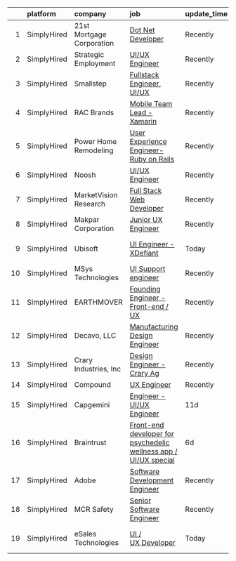 

|    | platform    | company                   | job                                                                                                                                                                      | update_time   | location          |
|---:|:------------|:--------------------------|:-------------------------------------------------------------------------------------------------------------------------------------------------------------------------|:--------------|:------------------|
|  1 | SimplyHired | 21st Mortgage Corporation | [Dot Net Developer](https://www.simplyhired.com/job/EGRQAiY53TICJxtUHsDSlq-KP4RKqfRCNocZFTvPJXMjLVDjyUcOEQ?q=ux+engineer)                                                | Recently      | Knoxville, TN     |
|  2 | SimplyHired | Strategic Employment      | [UI/UX Engineer](https://www.simplyhired.com/job/GE3fL8JwxfkM4Axa6KtcgoSvin91iweEiS5pfsJoVTWr5aIlVMgUjw?q=ux+engineer)                                                   | Recently      | Orange, CA        |
|  3 | SimplyHired | Smallstep                 | [Fullstack Engineer, UI/UX](https://www.simplyhired.com/job/R58vgFuWCIUFMFZgx-6x0rMQEg2iCXc9BVbWesALhZK8Yegqe0-UIA?q=ux+engineer)                                        | Recently      | Remote            |
|  4 | SimplyHired | RAC Brands                | [Mobile Team Lead - Xamarin](https://www.simplyhired.com/job/gNGKDRWKt_ymvOm6DQFfUse3FPPKms7TEOda8MGPTmIYs_2q1gIgWg?q=ux+engineer)                                       | Recently      | Draper, UT        |
|  5 | SimplyHired | Power Home Remodeling     | [User Experience Engineer- Ruby on Rails](https://www.simplyhired.com/job/cL4lCgwhCCPhTxix4tZH7TIBfX1OSz1GMS577HkC9OErCg6tNZpgBQ?q=ux+engineer)                          | Recently      | Pottstown, PA     |
|  6 | SimplyHired | Noosh                     | [UI/UX Engineer](https://www.simplyhired.com/job/QVuqTtgD5WW-ggtpFdocZvbeSpTAkYm1nb_OHUTx7bmohhsQEqrshQ?q=ux+engineer)                                                   | Recently      | Mountain View, CA |
|  7 | SimplyHired | MarketVision Research     | [Full Stack Web Developer](https://www.simplyhired.com/job/l9jvUx3POSbrAFWB8KrcZbZVOKSNpma3w2NjFW81ymk9kwBTuv5MeQ?q=ux+engineer)                                         | Recently      | Cincinnati, OH    |
|  8 | SimplyHired | Makpar Corporation        | [Junior UX Engineer](https://www.simplyhired.com/job/EX0F546KF3GSPiNbL34KBCv4SGkw_yuIY02gV9AJgVujUG6SFfsJew?q=ux+engineer)                                               | Recently      | Remote            |
|  9 | SimplyHired | Ubisoft                   | [UI Engineer - XDefiant](https://www.simplyhired.com/job/XMr7MZvOrqzDPpQnn1SxJaCUElDVNBSxwFDCSVWEfVL4QSwjahX5bg?q=ux+engineer)                                           | Today         | San Francisco, CA |
| 10 | SimplyHired | MSys Technologies         | [UI Support engineer](https://www.simplyhired.com/job/nM4yhXRIC8bTtYhOJTO9pGSRihpmkMm7_6q2Vltju2en01-tvI6dDg?q=ux+engineer)                                              | Recently      | San Jose, CA      |
| 11 | SimplyHired | EARTHMOVER                | [Founding Engineer - Front-end / UX](https://www.simplyhired.com/job/sibg0txBTR4aGm5QwEGyLFMU1T9Icu5xb7cadmmFuIn0kAky7UuW9Q?q=ux+engineer)                               | Recently      | Remote            |
| 12 | SimplyHired | Decavo, LLC               | [Manufacturing Design Engineer](https://www.simplyhired.com/job/n7IV0epdKyevj1UWmhsg-Fu43KfjeoY64bU56E8guHVsNp4xhYBV-Q?q=ux+engineer)                                    | Recently      | Hood River, OR    |
| 13 | SimplyHired | Crary Industries, Inc     | [Design Engineer - Crary Ag](https://www.simplyhired.com/job/4o7z9hCOJ499GEthKN3Z5v4Q2l0HtM0jtABW-CMIYPHKyQP866ln8g?q=ux+engineer)                                       | Recently      | West Fargo, ND    |
| 14 | SimplyHired | Compound                  | [UX Engineer](https://www.simplyhired.com/job/Gu2WMSn_pnEaI5SI_vrlsOe_k9xuTBbAZNKMjkGb1tBtIZcEqm98KA?q=ux+engineer)                                                      | Recently      | Remote            |
| 15 | SimplyHired | Capgemini                 | [Engineer - UI/UX Engineer](https://www.simplyhired.com/job/zejR66KlyyaLiZ1UqvDx4KAFxU2CRL0Pe2IN45imW83CQbX0zSeCLg?q=ux+engineer)                                        | 11d           | Daly City, CA     |
| 16 | SimplyHired | Braintrust                | [Front-end developer for psychedelic wellness app / UI/UX special](https://www.simplyhired.com/job/YyYx1DZPr4Rh-nkqoAD5PFL8c11RiD5Y2BjOu70UmIUws_J1W9w7CA?q=ux+engineer) | 6d            | San Francisco, CA |
| 17 | SimplyHired | Adobe                     | [Software Development Engineer](https://www.simplyhired.com/job/HAtl4OplgWqVFJlQ5imYjHzA7oPbu6NiaoDKa6HXlwyInc8FpoxULg?q=ux+engineer)                                    | Recently      | San Jose, CA      |
| 18 | SimplyHired | MCR Safety                | [Senior Software Engineer](https://www.simplyhired.com/job/iv8Cnbdb77haC2UmSYUtvNdmpcM6LGUO6KbGdRs9e4v4XEF6pc1zLw?q=ux+engineer)                                         | Recently      | Collierville, TN  |
| 19 | SimplyHired | eSales Technologies       | [UI / UX Developer](https://www.simplyhired.com/job/Q8hKtN4XtzZCNCJQOeBFAvP0RdaiJkFFscjg3FubWEPjzKZOMEuiFA?q=ux+engineer)                                                | Today         | West Babylon, NY  |
